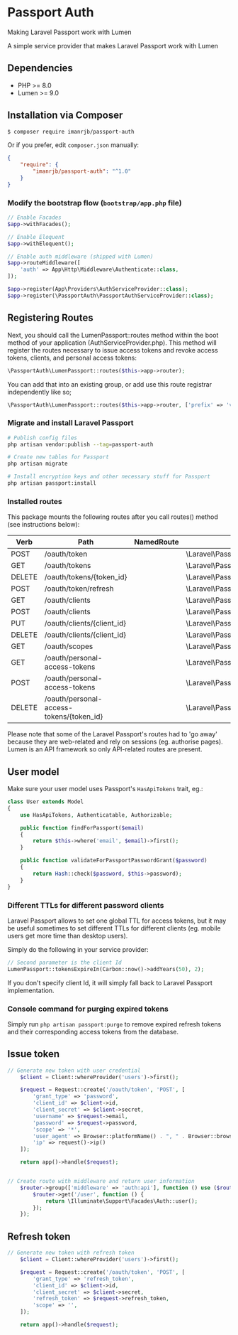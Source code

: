 # Passport Auth
Making Laravel Passport work with Lumen

A simple service provider that makes Laravel Passport work with Lumen

## Dependencies

* PHP >= 8.0
* Lumen >= 9.0

## Installation via Composer
```bash
$ composer require imanrjb/passport-auth
```

Or if you prefer, edit `composer.json` manually:

```json
{
    "require": {
        "imanrjb/passport-auth": "^1.0"
    }
}
```

### Modify the bootstrap flow (```bootstrap/app.php``` file)

```php
// Enable Facades
$app->withFacades();

// Enable Eloquent
$app->withEloquent();

// Enable auth middleware (shipped with Lumen)
$app->routeMiddleware([
    'auth' => App\Http\Middleware\Authenticate::class,
]);

$app->register(App\Providers\AuthServiceProvider::class);
$app->register(\PassportAuth\PassportAuthServiceProvider::class);
```

## Registering Routes

Next, you should call the LumenPassport::routes method within the boot method of your application (AuthServiceProvider.php).
This method will register the routes necessary to issue access tokens and revoke access tokens, clients, and personal access tokens:

```php
\PassportAuth\LumenPassport::routes($this->app->router);
```

You can add that into an existing group, or add use this route registrar independently like so;

```php
\PassportAuth\LumenPassport::routes($this->app->router, ['prefix' => 'v1/oauth']);
```

### Migrate and install Laravel Passport

```bash
# Publish config files
php artisan vendor:publish --tag=passport-auth

# Create new tables for Passport
php artisan migrate

# Install encryption keys and other necessary stuff for Passport
php artisan passport:install
```

### Installed routes

This package mounts the following routes after you call routes() method (see instructions below):

Verb | Path | NamedRoute | Controller | Action | Middleware
--- | --- | --- | --- | --- | ---
POST   | /oauth/token                             |            | \Laravel\Passport\Http\Controllers\AccessTokenController           | issueToken | -
GET    | /oauth/tokens                            |            | \Laravel\Passport\Http\Controllers\AuthorizedAccessTokenController | forUser    | auth
DELETE | /oauth/tokens/{token_id}                 |            | \Laravel\Passport\Http\Controllers\AuthorizedAccessTokenController | destroy    | auth
POST   | /oauth/token/refresh                     |            | \Laravel\Passport\Http\Controllers\TransientTokenController        | refresh    | auth
GET    | /oauth/clients                           |            | \Laravel\Passport\Http\Controllers\ClientController                | forUser    | auth
POST   | /oauth/clients                           |            | \Laravel\Passport\Http\Controllers\ClientController                | store      | auth
PUT    | /oauth/clients/{client_id}               |            | \Laravel\Passport\Http\Controllers\ClientController                | update     | auth
DELETE | /oauth/clients/{client_id}               |            | \Laravel\Passport\Http\Controllers\ClientController                | destroy    | auth
GET    | /oauth/scopes                            |            | \Laravel\Passport\Http\Controllers\ScopeController                 | all        | auth
GET    | /oauth/personal-access-tokens            |            | \Laravel\Passport\Http\Controllers\PersonalAccessTokenController   | forUser    | auth
POST   | /oauth/personal-access-tokens            |            | \Laravel\Passport\Http\Controllers\PersonalAccessTokenController   | store      | auth
DELETE | /oauth/personal-access-tokens/{token_id} |            | \Laravel\Passport\Http\Controllers\PersonalAccessTokenController   | destroy    | auth

Please note that some of the Laravel Passport's routes had to 'go away' because they are web-related and rely on sessions (eg. authorise pages). Lumen is an
API framework so only API-related routes are present.



## User model

Make sure your user model uses Passport's ```HasApiTokens``` trait, eg.:

```php
class User extends Model
{
    use HasApiTokens, Authenticatable, Authorizable;

    public function findForPassport($email)
    {
        return $this->where('email', $email)->first();
    }

    public function validateForPassportPasswordGrant($password)
    {
        return Hash::check($password, $this->password);
    }
}
```

### Different TTLs for different password clients

Laravel Passport allows to set one global TTL for access tokens, but it may be useful sometimes
to set different TTLs for different clients (eg. mobile users get more time than desktop users).

Simply do the following in your service provider:

```php
// Second parameter is the client Id
LumenPassport::tokensExpireIn(Carbon::now()->addYears(50), 2); 
```

If you don't specify client Id, it will simply fall back to Laravel Passport implementation.

### Console command for purging expired tokens

Simply run ```php artisan passport:purge``` to remove expired refresh tokens and their corresponding access tokens from the database.


## Issue token

```php
// Generate new token with user credential
    $client = Client::whereProvider('users')->first();

    $request = Request::create('/oauth/token', 'POST', [
        'grant_type' => 'password',
        'client_id' => $client->id,
        'client_secret' => $client->secret,
        'username' => $request->email,
        'password' => $request->password,
        'scope' => '*',
        'user_agent' => Browser::platformName() . ", " . Browser::browserFamily(),
        'ip' => request()->ip()
    ]);

    return app()->handle($request);


// Create route with middleware and return user information
    $router->group(['middleware' => 'auth:api'], function () use ($router) {
        $router->get('/user', function () {
            return \Illuminate\Support\Facades\Auth::user();
        });
    });
```

## Refresh token

```php
// Generate new token with refresh token
    $client = Client::whereProvider('users')->first();

    $request = Request::create('/oauth/token', 'POST', [
        'grant_type' => 'refresh_token',
        'client_id' => $client->id,
        'client_secret' => $client->secret,
        'refresh_token' => $request->refresh_token,
        'scope' => '',
    ]);

    return app()->handle($request);
```